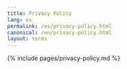 ```yaml
---
title: Privacy Policy
lang: es
permalink: /es/privacy-policy.html
canonical: /en/privacy-policy.html
layout: terms
---
```


{% include pages/privacy-policy.md %}
